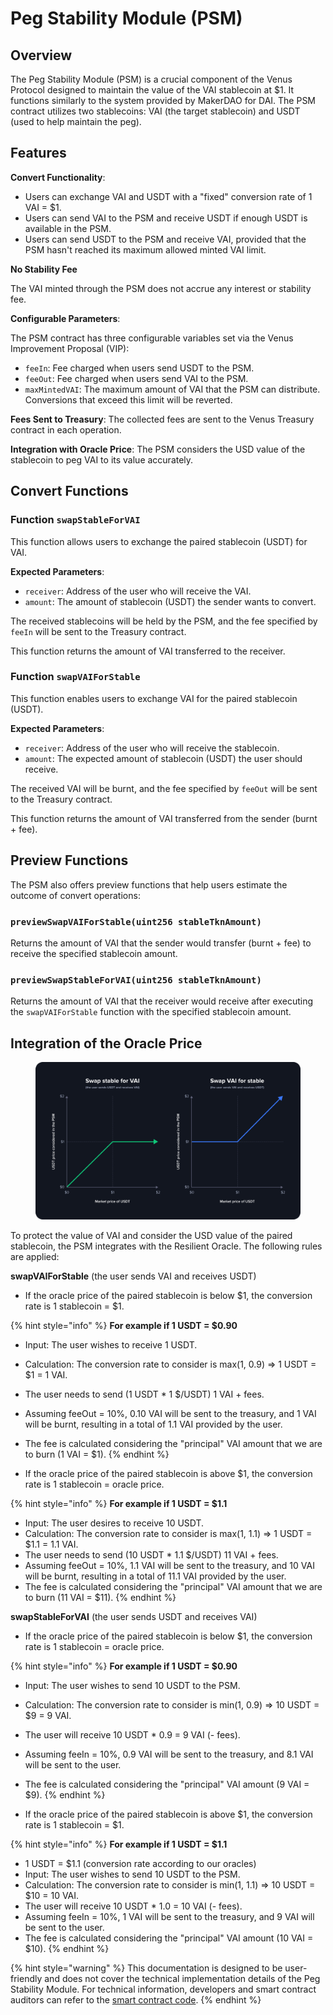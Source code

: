 # Peg Stability Module (PSM)

## Overview

The Peg Stability Module (PSM) is a crucial component of the Venus Protocol designed to maintain the value of the VAI stablecoin at $1. It functions similarly to the system provided by MakerDAO for DAI. The PSM contract utilizes two stablecoins: VAI (the target stablecoin) and USDT (used to help maintain the peg).

## Features

**Convert Functionality**:
- Users can exchange VAI and USDT with a "fixed" conversion rate of 1 VAI = $1.
- Users can send VAI to the PSM and receive USDT if enough USDT is available in the PSM.
- Users can send USDT to the PSM and receive VAI, provided that the PSM hasn't reached its maximum allowed minted VAI limit.
  
**No Stability Fee**

The VAI minted through the PSM does not accrue any interest or stability fee.

**Configurable Parameters**: 

The PSM contract has three configurable variables set via the Venus Improvement Proposal (VIP):
  - `feeIn`: Fee charged when users send USDT to the PSM.
  - `feeOut`: Fee charged when users send VAI to the PSM.
  - `maxMintedVAI`: The maximum amount of VAI that the PSM can distribute. Conversions that exceed this limit will be reverted.

**Fees Sent to Treasury**: The collected fees are sent to the Venus Treasury contract in each operation.

**Integration with Oracle Price**: The PSM considers the USD value of the stablecoin to peg VAI to its value accurately.

## Convert Functions

### Function `swapStableForVAI`

This function allows users to exchange the paired stablecoin (USDT) for VAI.

**Expected Parameters**:
- `receiver`: Address of the user who will receive the VAI.
- `amount`: The amount of stablecoin (USDT) the sender wants to convert.

The received stablecoins will be held by the PSM, and the fee specified by `feeIn` will be sent to the Treasury contract.

This function returns the amount of VAI transferred to the receiver.

### Function `swapVAIForStable`

This function enables users to exchange VAI for the paired stablecoin (USDT).

**Expected Parameters**:
- `receiver`: Address of the user who will receive the stablecoin.
- `amount`: The expected amount of stablecoin (USDT) the user should receive.

The received VAI will be burnt, and the fee specified by `feeOut` will be sent to the Treasury contract.

This function returns the amount of VAI transferred from the sender (burnt + fee).

## Preview Functions

The PSM also offers preview functions that help users estimate the outcome of convert operations:

### `previewSwapVAIForStable(uint256 stableTknAmount)`
Returns the amount of VAI that the sender would transfer (burnt + fee) to receive the specified stablecoin amount.

### `previewSwapStableForVAI(uint256 stableTknAmount)`
Returns the amount of VAI that the receiver would receive after executing the `swapVAIForStable` function with the specified stablecoin amount.

## Integration of the Oracle Price

<figure><img src="../.gitbook/assets/psm.png" alt="USD price considered by the Peg Stability Module at Venus"><figcaption></figcaption></figure>

To protect the value of VAI and consider the USD value of the paired stablecoin, the PSM integrates with the Resilient Oracle. The following rules are applied:

**swapVAIForStable** (the user sends VAI and receives USDT)

- If the oracle price of the paired stablecoin is below $1, the conversion rate is 1 stablecoin = $1.

{% hint style="info" %}
  **For example if 1 USDT = $0.90**
  - Input: The user wishes to receive 1 USDT.
  - Calculation: The conversion rate to consider is max(1, 0.9) => 1 USDT = $1 = 1 VAI.
  - The user needs to send (1 USDT * 1 $/USDT) 1 VAI + fees.
  - Assuming feeOut = 10%, 0.10 VAI will be sent to the treasury, and 1 VAI will be burnt, resulting in a total of 1.1 VAI provided by the user.
  - The fee is calculated considering the "principal" VAI amount that we are to burn (1 VAI = $1).
{% endhint %}

- If the oracle price of the paired stablecoin is above $1, the conversion rate is 1 stablecoin = oracle price.

{% hint style="info" %}
**For example if 1 USDT = $1.1**
  - Input: The user desires to receive 10 USDT.
  - Calculation: The conversion rate to consider is max(1, 1.1) => 1 USDT = $1.1 = 1.1 VAI.
  - The user needs to send (10 USDT * 1.1 $/USDT) 11 VAI + fees.
  - Assuming feeOut = 10%, 1.1 VAI will be sent to the treasury, and 10 VAI will be burnt, resulting in a total of 11.1 VAI provided by the user.
  - The fee is calculated considering the "principal" VAI amount that we are to burn (11 VAI = $11).
{% endhint %}

**swapStableForVAI** (the user sends USDT and receives VAI)

- If the oracle price of the paired stablecoin is below $1, the conversion rate is 1 stablecoin = oracle price.

{% hint style="info" %}
**For example if 1 USDT = $0.90**
  - Input: The user wishes to send 10 USDT to the PSM.
  - Calculation: The conversion rate to consider is min(1, 0.9) => 10 USDT = $9 = 9 VAI.
  - The user will receive 10 USDT * 0.9 = 9 VAI (- fees).
  - Assuming feeIn = 10%, 0.9 VAI will be sent to the treasury, and 8.1 VAI will be sent to the user.
  - The fee is calculated considering the "principal" VAI amount (9 VAI = $9).
  {% endhint %}

- If the oracle price of the paired stablecoin is above $1, the conversion rate is 1 stablecoin = $1.

{% hint style="info" %}
**For example if 1 USDT = $1.1**
  - 1 USDT = $1.1 (conversion rate according to our oracles)
  - Input: The user wishes to send 10 USDT to the PSM.
  - Calculation: The conversion rate to consider is min(1, 1.1) => 10 USDT = $10 = 10 VAI.
  - The user will receive 10 USDT * 1.0 = 10 VAI (- fees).
  - Assuming feeIn = 10%, 1 VAI will be sent to the treasury, and 9 VAI will be sent to the user.
  - The fee is calculated considering the "principal" VAI amount (10 VAI = $10).
{% endhint %}


{% hint style="warning" %}
This documentation is designed to be user-friendly and does not cover the technical implementation details of the Peg Stability Module. For technical information, developers and smart contract auditors can refer to the [smart contract code](https://github.com/VenusProtocol/venus-protocol/blob/develop/contracts/PegStability/PegStability.sol).
{% endhint %}
